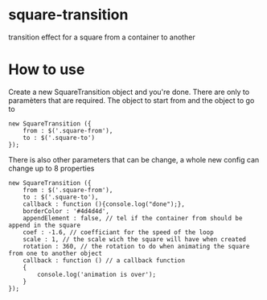 square-transition
=================

transition effect for a square from a container to another


How to use
=================

Create a new SquareTransition object and you're done. There are only to paramèters that are required.
The object to start from and the object to go to

    new SquareTransition ({
        from : $('.square-from'),
        to : $('.square-to')
    });


There is also other parameters that can be change, a whole new config can change up to 8 properties


    new SquareTransition ({
        from : $('.square-from'),
        to : $('.square-to'),
        callback : function (){console.log("done");},
        borderColor : '#4d4d4d',
        appendElement : false, // tel if the container from should be append in the square
        coef : -1.6, // coefficiant for the speed of the loop
        scale : 1, // the scale wich the square will have when created
        rotation : 360, // the rotation to do when animating the square from one to another object
        callback : function () // a callback function
        {
            console.log('animation is over');
        }
    });
